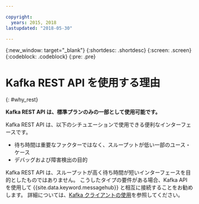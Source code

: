 ```yaml
---

copyright:
  years: 2015, 2018
lastupdated: "2018-05-30"

---
```


{:new_window: target="_blank"}
{:shortdesc: .shortdesc}
{:screen: .screen}
{:codeblock: .codeblock}
{:pre: .pre}

# Kafka REST API を使用する理由
{: #why_rest}

**Kafka REST API は、標準プランのみの一部として使用可能です。**
<br/>

Kafka REST API は、以下のシチュエーションで使用できる便利なインターフェースです。

* 待ち時間は重要なファクターではなく、スループットが低い一部のユース・ケース
* デバッグおよび障害検出の目的

Kafka REST API は、スループットが高く待ち時間が短いインターフェースを目的としたものではありません。 こうしたタイプの要件がある場合、Kafka API を使用して {{site.data.keyword.messagehub}} と相互に接続することをお勧めします。 詳細については、[Kafka クライアントの使用](/docs/services/MessageHub/messagehub050.html#kafka_using)を参照してください。


